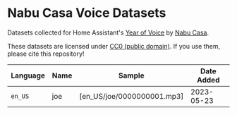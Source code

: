 # Nabu Casa Voice Datasets

Datasets collected for Home Assistant's [Year of Voice](https://www.home-assistant.io/blog/2022/12/20/year-of-voice/) by [Nabu Casa](https://www.nabucasa.com/).

These datasets are licensed under [CC0 (public domain)](https://creativecommons.org/publicdomain/zero/1.0/). If you use them, please cite this repository!


| Language | Name | Sample                     | Date Added |
|----------|------|----------------------------|------------|
| `en_US`  | joe  | [en_US/joe/0000000001.mp3] | 2023-05-23 |
